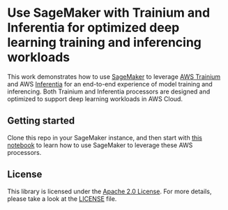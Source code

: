# Use SageMaker with Trainium and Inferentia for optimized deep learning training and inferencing workloads

This work demonstrates how to use [SageMaker](https://aws.amazon.com/sagemaker/ "AWS SageMaker") to leverage [AWS Trainium](https://aws.amazon.com/machine-learning/trainium/ "AWS Trainium") and AWS [Inferentia](https://aws.amazon.com/machine-learning/inferentia/ "AWS Inferentia") for an end-to-end experience
of model training and inferencing. Both Trainium and Inferentia processors are designed and optimized to support deep learning workloads in AWS Cloud.


## Getting started

Clone this repo in your SageMaker instance, and then start with [this notebook](HFDbertdemo.ipynb) to learn how to use SageMaker to leverage these AWS processors.


## License
This library is licensed under the [Apache 2.0 License](https://aws.amazon.com/apache-2-0/). For more details, please take a look at the [LICENSE](LICENSE) file.

